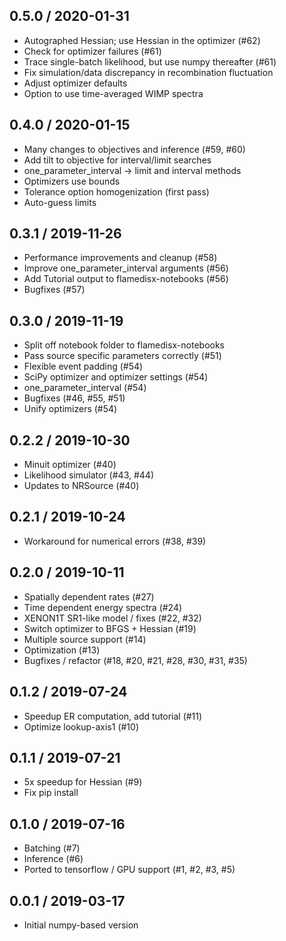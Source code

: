 0.5.0 / 2020-01-31
------------------
- Autographed Hessian; use Hessian in the optimizer (#62)
- Check for optimizer failures (#61) 
- Trace single-batch likelihood, but use numpy thereafter (#61)
- Fix simulation/data discrepancy in recombination fluctuation
- Adjust optimizer defaults
- Option to use time-averaged WIMP spectra

0.4.0 / 2020-01-15
-------------------
- Many changes to objectives and inference (#59, #60)
- Add tilt to objective for interval/limit searches
- one_parameter_interval -> limit and interval methods
- Optimizers use bounds
- Tolerance option homogenization (first pass)
- Auto-guess limits

0.3.1 / 2019-11-26
------------------
- Performance improvements and cleanup (#58)
- Improve one_parameter_interval arguments (#56)
- Add Tutorial output to flamedisx-notebooks (#56)
- Bugfixes (#57)

0.3.0 / 2019-11-19
------------------
- Split off notebook folder to flamedisx-notebooks
- Pass source specific parameters correctly (#51)
- Flexible event padding (#54)
- SciPy optimizer and optimizer settings (#54)
- one_parameter_interval (#54)
- Bugfixes (#46, #55, #51)
- Unify optimizers (#54)

0.2.2 / 2019-10-30
------------------
- Minuit optimizer (#40)
- Likelihood simulator (#43, #44)
- Updates to NRSource (#40)

0.2.1 / 2019-10-24
------------------
- Workaround for numerical errors (#38, #39)

0.2.0 / 2019-10-11
------------------
- Spatially dependent rates (#27)
- Time dependent energy spectra (#24)
- XENON1T SR1-like model / fixes (#22, #32)
- Switch optimizer to BFGS + Hessian (#19)
- Multiple source support (#14)
- Optimization (#13)
- Bugfixes / refactor (#18, #20, #21, #28, #30, #31, #35)

0.1.2 / 2019-07-24
-------------------
- Speedup ER computation, add tutorial (#11)
- Optimize lookup-axis1 (#10)

0.1.1 / 2019-07-21
-------------------
- 5x speedup for Hessian (#9)
- Fix pip install

0.1.0 / 2019-07-16
-------------------
- Batching (#7)
- Inference (#6)
- Ported to tensorflow / GPU support (#1, #2, #3, #5)

0.0.1 / 2019-03-17
------------------
- Initial numpy-based version

